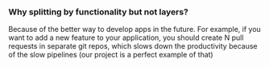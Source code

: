 ### Why splitting by functionality but not layers?
Because of the better way to develop apps in the future. For example, if you want to add a new feature to your application, you should create N pull requests in separate git repos, which slows down the productivity because of the slow pipelines (our project is a perfect example of that)